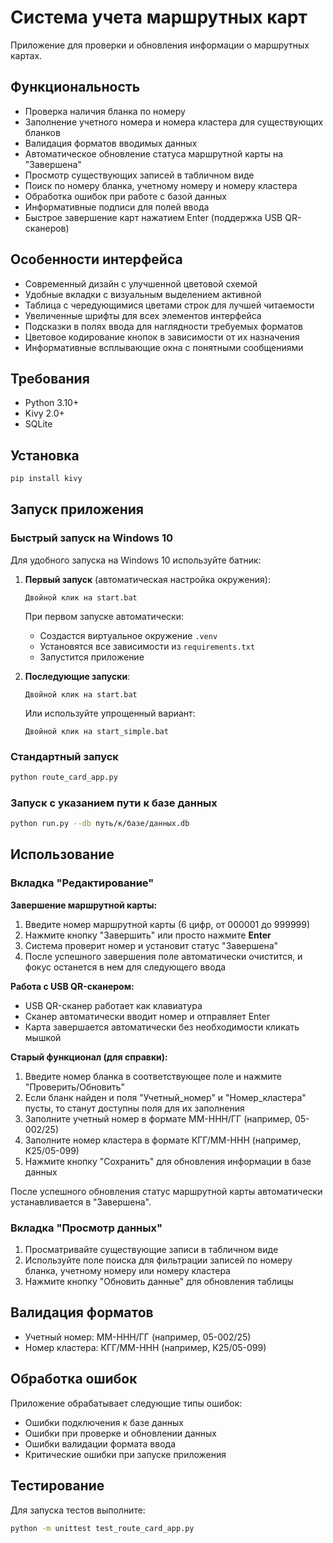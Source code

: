 # Система учета маршрутных карт

Приложение для проверки и обновления информации о маршрутных картах.

## Функциональность

- Проверка наличия бланка по номеру
- Заполнение учетного номера и номера кластера для существующих бланков
- Валидация форматов вводимых данных
- Автоматическое обновление статуса маршрутной карты на "Завершена"
- Просмотр существующих записей в табличном виде
- Поиск по номеру бланка, учетному номеру и номеру кластера
- Обработка ошибок при работе с базой данных
- Информативные подписи для полей ввода
- Быстрое завершение карт нажатием Enter (поддержка USB QR-сканеров)

## Особенности интерфейса

- Современный дизайн с улучшенной цветовой схемой
- Удобные вкладки с визуальным выделением активной
- Таблица с чередующимися цветами строк для лучшей читаемости
- Увеличенные шрифты для всех элементов интерфейса
- Подсказки в полях ввода для наглядности требуемых форматов
- Цветовое кодирование кнопок в зависимости от их назначения
- Информативные всплывающие окна с понятными сообщениями

## Требования

- Python 3.10+
- Kivy 2.0+
- SQLite

## Установка

```bash
pip install kivy
```

## Запуск приложения

### Быстрый запуск на Windows 10

Для удобного запуска на Windows 10 используйте батник:

1. **Первый запуск** (автоматическая настройка окружения):
   ```
   Двойной клик на start.bat
   ```
   При первом запуске автоматически:
   - Создастся виртуальное окружение `.venv`
   - Установятся все зависимости из `requirements.txt`
   - Запустится приложение

2. **Последующие запуски**:
   ```
   Двойной клик на start.bat
   ```
   Или используйте упрощенный вариант:
   ```
   Двойной клик на start_simple.bat
   ```

### Стандартный запуск

```bash
python route_card_app.py
```

### Запуск с указанием пути к базе данных
```bash
python run.py --db путь/к/базе/данных.db
```

## Использование

### Вкладка "Редактирование"

**Завершение маршрутной карты:**

1. Введите номер маршрутной карты (6 цифр, от 000001 до 999999)
2. Нажмите кнопку "Завершить" или просто нажмите **Enter**
3. Система проверит номер и установит статус "Завершена"
4. После успешного завершения поле автоматически очистится, и фокус останется в нем для следующего ввода

**Работа с USB QR-сканером:**
- USB QR-сканер работает как клавиатура
- Сканер автоматически вводит номер и отправляет Enter
- Карта завершается автоматически без необходимости кликать мышкой

**Старый функционал (для справки):**

1. Введите номер бланка в соответствующее поле и нажмите "Проверить/Обновить"
2. Если бланк найден и поля "Учетный_номер" и "Номер_кластера" пусты, то станут доступны поля для их заполнения
3. Заполните учетный номер в формате ММ-ННН/ГГ (например, 05-002/25)
4. Заполните номер кластера в формате КГГ/ММ-ННН (например, К25/05-099)
5. Нажмите кнопку "Сохранить" для обновления информации в базе данных

После успешного обновления статус маршрутной карты автоматически устанавливается в "Завершена".

### Вкладка "Просмотр данных"

1. Просматривайте существующие записи в табличном виде
2. Используйте поле поиска для фильтрации записей по номеру бланка, учетному номеру или номеру кластера
3. Нажмите кнопку "Обновить данные" для обновления таблицы

## Валидация форматов

- Учетный номер: ММ-ННН/ГГ (например, 05-002/25)
- Номер кластера: КГГ/ММ-ННН (например, К25/05-099)

## Обработка ошибок

Приложение обрабатывает следующие типы ошибок:
- Ошибки подключения к базе данных
- Ошибки при проверке и обновлении данных
- Ошибки валидации формата ввода
- Критические ошибки при запуске приложения

## Тестирование

Для запуска тестов выполните:

```bash
python -m unittest test_route_card_app.py
```
